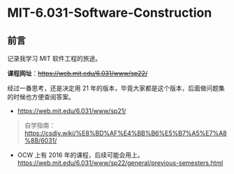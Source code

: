# MIT-6.031-Software-Construction

## 前言

记录我学习 MIT 软件工程的旅途。

**课程网址**：~~https://web.mit.edu/6.031/www/sp22/~~

经过一番思考，还是决定用 21 年的版本，毕竟大家都是这个版本，后面做问题集的时候也方便查阅答案。
- https://web.mit.edu/6.031/www/sp21/

> 自学指南：https://csdiy.wiki/%E8%BD%AF%E4%BB%B6%E5%B7%A5%E7%A8%8B/6031/

- OCW 上有 2016 年的课程，后续可能会用上。https://web.mit.edu/6.031/www/sp22/general/previous-semesters.html